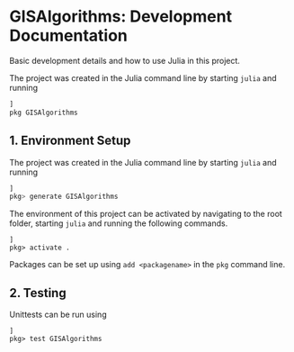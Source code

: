 # GISAlgorithms: Development Documentation
Basic development details and how to use Julia in this project.

The project was created in the Julia command line by starting `julia` and running
```julia
]
pkg GISAlgorithms
```

## 1. Environment Setup
The project was created in the Julia command line by starting `julia` and running
```julia
]
pkg> generate GISAlgorithms
```

The environment of this project can be activated by navigating to the root folder, starting `julia` and running the following commands.
```
]
pkg> activate .
```

Packages can be set up using `add <packagename>` in the `pkg` command line.

## 2. Testing
Unittests can be run using
```
]
pkg> test GISAlgorithms
```